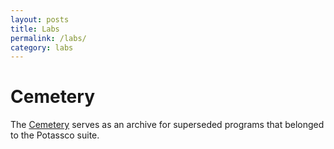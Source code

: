 ```yaml
---
layout: posts
title: Labs
permalink: /labs/
category: labs
---
```


# Cemetery

The [Cemetery](/cemetery/) serves as an archive for superseded programs that belonged to the Potassco suite.

